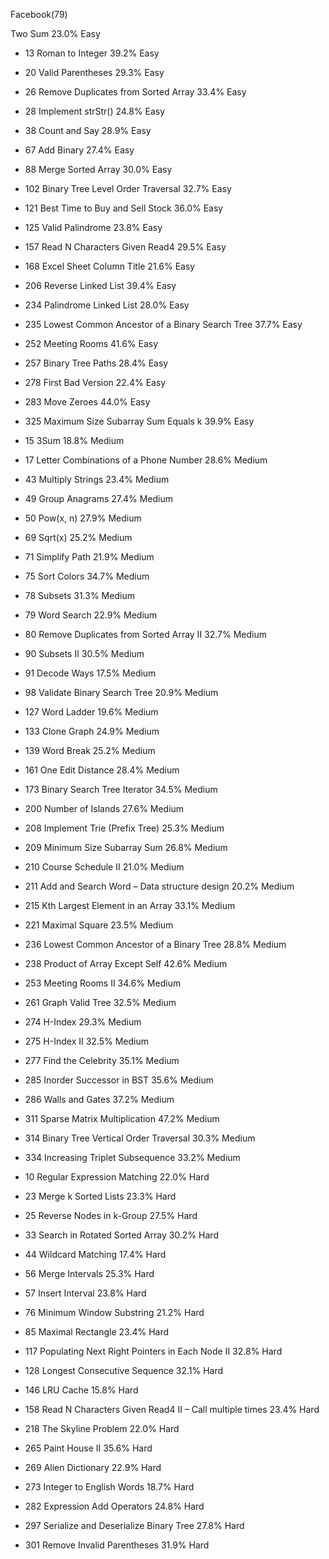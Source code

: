 Facebook(79)


   Two Sum 23.0% Easy
* 13 Roman to Integer 39.2% Easy
* 20 Valid Parentheses 29.3% Easy
* 26 Remove Duplicates from Sorted Array 33.4% Easy
* 28 Implement strStr() 24.8% Easy
* 38 Count and Say 28.9% Easy
* 67 Add Binary 27.4% Easy
* 88 Merge Sorted Array 30.0% Easy
* 102 Binary Tree Level Order Traversal 32.7% Easy
* 121 Best Time to Buy and Sell Stock 36.0% Easy
* 125 Valid Palindrome 23.8% Easy
* 157 Read N Characters Given Read4 29.5% Easy
* 168 Excel Sheet Column Title 21.6% Easy
* 206 Reverse Linked List 39.4% Easy
* 234 Palindrome Linked List 28.0% Easy
* 235 Lowest Common Ancestor of a Binary Search Tree 37.7% Easy
* 252 Meeting Rooms 41.6% Easy
* 257 Binary Tree Paths 28.4% Easy
* 278 First Bad Version 22.4% Easy
* 283 Move Zeroes 44.0% Easy
* 325 Maximum Size Subarray Sum Equals k 39.9% Easy


* 15 3Sum 18.8% Medium
* 17 Letter Combinations of a Phone Number 28.6% Medium
* 43 Multiply Strings 23.4% Medium
* 49 Group Anagrams 27.4% Medium
* 50 Pow(x, n) 27.9% Medium
* 69 Sqrt(x) 25.2% Medium
* 71 Simplify Path 21.9% Medium
* 75 Sort Colors 34.7% Medium
* 78 Subsets 31.3% Medium
* 79 Word Search 22.9% Medium
* 80 Remove Duplicates from Sorted Array II 32.7% Medium
* 90 Subsets II 30.5% Medium
* 91 Decode Ways 17.5% Medium
* 98 Validate Binary Search Tree 20.9% Medium
* 127 Word Ladder 19.6% Medium
* 133 Clone Graph 24.9% Medium
* 139 Word Break 25.2% Medium
* 161 One Edit Distance 28.4% Medium
* 173 Binary Search Tree Iterator 34.5% Medium
* 200 Number of Islands 27.6% Medium
* 208 Implement Trie (Prefix Tree) 25.3% Medium
* 209 Minimum Size Subarray Sum 26.8% Medium
* 210 Course Schedule II 21.0% Medium
* 211 Add and Search Word – Data structure design 20.2% Medium
* 215 Kth Largest Element in an Array 33.1% Medium
* 221 Maximal Square 23.5% Medium
* 236 Lowest Common Ancestor of a Binary Tree 28.8% Medium
* 238 Product of Array Except Self 42.6% Medium
* 253 Meeting Rooms II 34.6% Medium
* 261 Graph Valid Tree 32.5% Medium
* 274 H-Index 29.3% Medium
* 275 H-Index II 32.5% Medium
* 277 Find the Celebrity 35.1% Medium
* 285 Inorder Successor in BST 35.6% Medium
* 286 Walls and Gates 37.2% Medium
* 311 Sparse Matrix Multiplication 47.2% Medium
* 314 Binary Tree Vertical Order Traversal 30.3% Medium
* 334 Increasing Triplet Subsequence 33.2% Medium


* 10 Regular Expression Matching 22.0% Hard
* 23 Merge k Sorted Lists 23.3% Hard
* 25 Reverse Nodes in k-Group 27.5% Hard
* 33 Search in Rotated Sorted Array 30.2% Hard
* 44 Wildcard Matching 17.4% Hard
* 56 Merge Intervals 25.3% Hard
* 57 Insert Interval 23.8% Hard
* 76 Minimum Window Substring 21.2% Hard
* 85 Maximal Rectangle 23.4% Hard
* 117 Populating Next Right Pointers in Each Node II 32.8% Hard
* 128 Longest Consecutive Sequence 32.1% Hard
* 146 LRU Cache 15.8% Hard
* 158 Read N Characters Given Read4 II – Call multiple times 23.4% Hard
* 218 The Skyline Problem 22.0% Hard
* 265 Paint House II 35.6% Hard
* 269 Alien Dictionary 22.9% Hard
* 273 Integer to English Words 18.7% Hard
* 282 Expression Add Operators 24.8% Hard
* 297 Serialize and Deserialize Binary Tree 27.8% Hard
* 301 Remove Invalid Parentheses 31.9% Hard